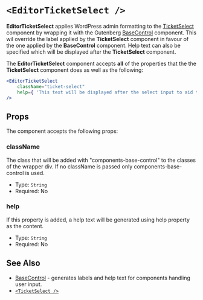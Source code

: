 
# `<EditorTicketSelect />`

**EditorTicketSelect** applies WordPress admin formatting to the [TicketSelect](ticket-select.md) component by wrapping it with the Gutenberg [BaseControl](https://github.com/WordPress/gutenberg/tree/master/packages/components/src/base-control) component. This wil override the label applied by the **TicketSelect** component in favour of the one applied by the **BaseControl** component. Help text can also be specified which will be displayed after the **TicketSelect** component.

The **EditorTicketSelect** component accepts **all** of the properties that the the **TicketSelect** component does as well as the following:

```jsx
<EditorTicketSelect 
    className="ticket-select"
    help={ 'This text will be displayed after the select input to aid the user in understanding its purpose or effect.' }
/>
```


## Props

The component accepts the following props:

### className

The class that will be added with "components-base-control" to the classes of the wrapper div.
If no className is passed only components-base-control is used.

- Type: `String`
- Required: No

### help

If this property is added, a help text will be generated using help property as the content.

- Type: `String`
- Required: No


## See Also

- [BaseControl](https://github.com/WordPress/gutenberg/tree/master/components/base-control) - generates labels and help text for components handling user input.
- [`<TicketSelect />`](./ticket-select.md)


